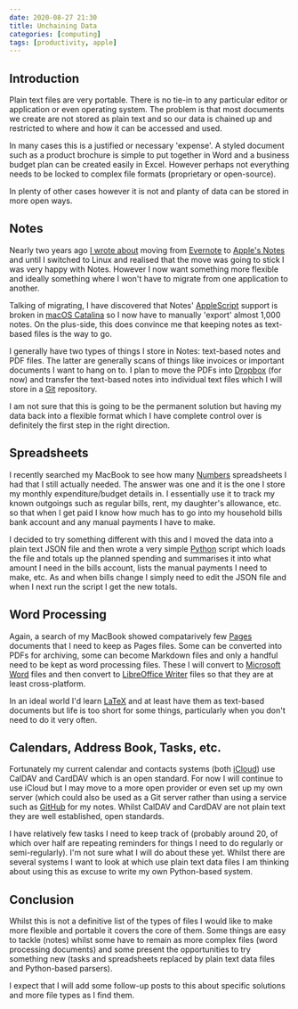 ```yaml
---
date: 2020-08-27 21:30
title: Unchaining Data
categories: [computing]
tags: [productivity, apple]
---
```


## Introduction

Plain text files are very portable. There is no tie-in to any particular editor or application or even operating system. The problem is that most documents we create are not stored as plain text and so our data is chained up and restricted to where and how it can be accessed and used.

In many cases this is a justified or necessary 'expense'. A styled document such as a product brochure is simple to put together in Word and a business budget plan can be created easily in Excel. However perhaps not everything needs to be locked to complex file formats (proprietary or open-source).

In plenty of other cases however it is not and planty of data can be stored in more open ways.

## Notes

Nearly two years ago [I wrote about](2018-11-14-from-evernote-to-notes) moving from [Evernote](https://evernote.com/) to [Apple's Notes](https://en.wikipedia.org/wiki/Notes_(Apple)) and until I switched to Linux and realised that the move was going to stick I was very happy with Notes. However I now want something more flexible and ideally something where I won't have to migrate from one application to another. 

Talking of migrating, I have discovered that Notes' [AppleScript](https://en.wikipedia.org/wiki/AppleScript) support is broken in [macOS Catalina](https://www.apple.com/macos/catalina/) so I now have to manually 'export' almost 1,000 notes. On the plus-side, this does convince me that keeping notes as text-based files is the way to go.

I generally have two types of things I store in Notes: text-based notes and PDF files. The latter are generally scans of things like invoices or important documents I want to hang on to. I plan to move the PDFs into [Dropbox](https://www.dropbox.com/) (for now) and transfer the text-based notes into individual text files which I will store in a [Git](https://git-scm.com/) repository.

I am not sure that this is going to be the permanent solution but having my data back into a flexible format which I have complete control over is definitely the first step in the right direction.

## Spreadsheets

I recently searched my MacBook to see how many [Numbers](https://www.apple.com/numbers/) spreadsheets I had that I still actually needed. The answer was one and it is the one I store my monthly expenditure/budget details in. I essentially use it to track my known outgoings such as regular bills, rent, my daughter's allowance, etc. so that when I get paid I know how much has to go into my household bills bank account and any manual payments I have to make.

I decided to try something different with this and I moved the data into a plain text JSON file and then wrote a very simple [Python](https://www.python.org/) script which loads the file and totals up the planned spending and summarises it into what amount I need in the bills account, lists the manual payments I need to make, etc. As and when bills change I simply need to edit the JSON file and when I next run the script I get the new totals.

## Word Processing

Again, a search of my MacBook showed compatarively few [Pages](https://www.apple.com/pages/) documents that I need to keep as Pages files. Some can be converted into PDFs for archiving, some can become Markdown files and only a handful need to be kept as word processing files. These I will convert to [Microsoft Word](https://www.microsoft.com/en-gb/microsoft-365/word?rtc=1) files and then convert to [LibreOffice Writer](https://www.libreoffice.org/discover/writer/) files so that they are at least cross-platform.

In an ideal world I'd learn [LaTeX](https://www.latex-project.org/) and at least have them as text-based documents but life is too short for some things, particularly when you don't need to do it very often.

## Calendars, Address Book, Tasks, etc.

Fortunately my current calendar and contacts systems (both [iCloud](https://www.apple.com/icloud/)) use CalDAV and CardDAV which is an open standard. For now I will continue to use iCloud but I may move to a more open provider or even set up my own server (which could also be used as a Git server rather than using a service such as [GitHub](https://github.com/) for my notes. Whilst CalDAV and CardDAV are not plain text they are well established, open standards.

I have relatively few tasks I need to keep track of (probably around 20, of which over half are repeating reminders for things I need to do regularly or semi-regularly). I'm not sure what I will do about these yet. Whilst there are several systems I want to look at which use plain text data files I am thinking about using this as excuse to write my own Python-based system.

## Conclusion

Whilst this is not a definitive list of the types of files I would like to make more flexible and portable it covers the core of them. Some things are easy to tackle (notes) whilst some have to remain as more complex files (word processing documents) and some present the opportunities to try something new (tasks and spreadsheets replaced by plain text data files and Python-based parsers).

I expect that I will add some follow-up posts to this about specific solutions and more file types as I find them.
